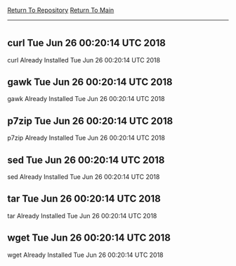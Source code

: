[Return To Repository](https://github.com/deathbybandaid/piholeparser/)
[Return To Main](https://github.com/deathbybandaid/piholeparser/blob/master/RecentRunLogs/Mainlog.md)
____________________________________
# 
## curl Tue Jun 26 00:20:14 UTC 2018
curl Already Installed Tue Jun 26 00:20:14 UTC 2018
## gawk Tue Jun 26 00:20:14 UTC 2018
gawk Already Installed Tue Jun 26 00:20:14 UTC 2018
## p7zip Tue Jun 26 00:20:14 UTC 2018
p7zip Already Installed Tue Jun 26 00:20:14 UTC 2018
## sed Tue Jun 26 00:20:14 UTC 2018
sed Already Installed Tue Jun 26 00:20:14 UTC 2018
## tar Tue Jun 26 00:20:14 UTC 2018
tar Already Installed Tue Jun 26 00:20:14 UTC 2018
## wget Tue Jun 26 00:20:14 UTC 2018
wget Already Installed Tue Jun 26 00:20:14 UTC 2018
